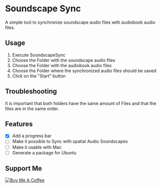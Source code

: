 # Soundscape Sync
A simple tool to synchronize soundscape audio files with audiobook audio files.

## Usage
1. Execute SoundscapeSync
2. Choose the Folder with the soundscape audio files
3. Choose the Folder with the audiobook audio files
4. Choose the Folder where the synchronized audio files should be saved
5. Click on the "Start" button

## Troubleshooting
It is important that both folders have the same amount of Files and that the files are in the same order.

## Features
- [x] Add a progress bar
- [ ] Make it possible to Sync with spatial Audio Soundscapes
- [ ] Make it usable with Mac
- [ ] Generate a package for Ubuntu

## Support Me
[![Buy Me A Coffee](https://cdn.buymeacoffee.com/buttons/default-orange.png)](https://www.buymeacoffee.com/razormind)

